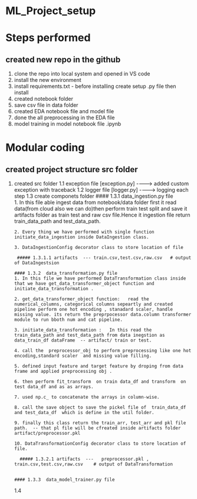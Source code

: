 # ML_Project_setup

# Steps performed
## created new repo in the github
1. clone the repo into local system and opened in VS code
2. install the new environment
3. install requirements.txt - before installing create setup .py file then install
4. created notebook folder
5. save csv file in data folder
6. created EDA notebook file and model file
7. done the all preprocessing in the EDA file 
8. model training in model notebook file .ipynb

# Modular coding

## created project structure src folder
1. created src folder
   1.1 exception  file [exception.py] ----> added custom exception with traceback 
   1.2 logger file [logger.py] ----> logging each step
   1.3 create componets folder 
       #### 1.3.1  data_ingestion.py file  
       1. In this file able ingest data from notebook/data folder first it read data(from cloud also we can do)then perform train test split and save it artifacts folder as train test and raw csv file.Hence it ingestion file return train_data_path and test_data_path. 

       2. Every thing we have performed with single function initiate_data_ingestion inside DataIngestion class.

       3. DataIngestionConfig decorator class to store location of file  

        ##### 1.3.1.1 artifacts  --- train.csv,test.csv,raw.csv   # output of DataIngestsion 
                    
       #### 1.3.2  data_transformation.py file 
       1. In this file we have performed DataTransformation class inside that we have get_data_transformer_object function and initiate_data_transformation .

       2. get_data_transformer_object function:   read the numerical_columns, categorical columns sepeartly and created pipeline perform one hot encoding , stanadard scaler, handle missing value. its return the preprpocessor data.column transformer  module to run bboth num and cat pipeline.

       3. initiate_data_transformation :   In this read the train_data_path and test_data_path from data inegstion as data_train_df dataFrame  -- artifact/ train or test. 

       4. call the  preprocessor_obj to perform preprocessing like one hot encoding,standard scaler  and missing value filling.

       5. defined input feature and target feature by droping from data frame and applied preprocessing obj .

       6. then perform fit_transform  on train data_df and transform  on test data_df and as as arrays.

       7. used np.c_ to concatenate the arrays in column-wise.

       8. call the save object to save the pickel file of  train_data_df and test_data_df  which is define in the util folder.

       9. finally this class return the train_arr, test_arr and pkl file path.  -- that pl file will be cfreated inside artifacts folder artifact/preprocessor.pkl

       10. DataTransformationConfig decorator class to store location of file. 

         ##### 1.3.2.1 artifacts  ---   preprocessor.pkl , train.csv,test.csv,raw.csv    # output of DataTransformation
        

       #### 1.3.3  data_model_trainer.py file  
   1.4     





 
